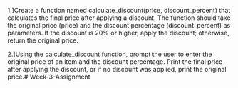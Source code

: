 1.]Create a function named calculate_discount(price, discount_percent) that calculates the final price after applying a discount. The function should take the original price (price) and the discount percentage (discount_percent) as parameters. If the discount is 20% or higher, apply the discount; otherwise, return the original price.

2.]Using the calculate_discount function, prompt the user to enter the original price of an item and the discount percentage. Print the final price after applying the discount, or if no discount was applied, print the original price.# Week-3-Assignment
